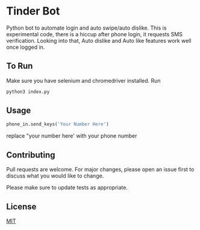 # Tinder Bot

Python bot to automate login and auto swipe/auto dislike. This is experimental code, there is a hiccup after phone login, it requests SMS verification. Looking into that, Auto dislike and Auto like features work well once logged in.

## To Run

Make sure you have selenium and chromedriver installed. Run

```bash
python3 index.py
```

## Usage

```python
phone_in.send_keys('Your Number Here')
```
replace "your number here' with your phone number

## Contributing
Pull requests are welcome. For major changes, please open an issue first to discuss what you would like to change.

Please make sure to update tests as appropriate.

## License
[MIT](https://choosealicense.com/licenses/mit/)

